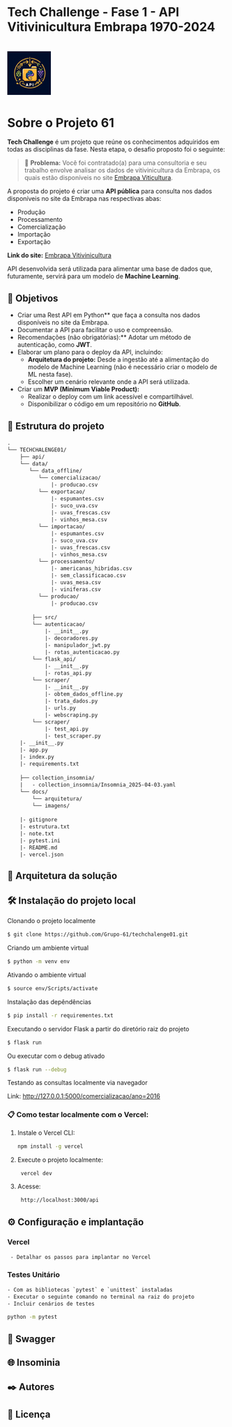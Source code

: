 # Tech Challenge - Fase 1 - API Vitivinicultura Embrapa 1970-2024

# ![logo61](docs/imagens/logo61.png) 
  # Sobre o Projeto 61

**Tech Challenge** é um projeto que reúne os conhecimentos adquiridos em todas as disciplinas da fase. Nesta etapa, o desafio proposto foi o seguinte:

> 📢 **Problema:** Você foi contratado(a) para uma consultoria e seu trabalho envolve analisar os dados de vitivinicultura da Embrapa, os quais estão disponíveis no site [Embrapa Viticultura](http://vitibrasil.cnpuv.embrapa.br/index.php?opcao=opt_01).

A proposta do projeto é criar uma **API pública** para consulta nos dados disponíveis no site da Embrapa nas respectivas abas:

- Produção
- Processamento
- Comercialização
- Importação
- Exportação

**Link do site:** [Embrapa Vitivinicultura](http://vitibrasil.cnpuv.embrapa.br/index.php?opcao=opt_01)

API desenvolvida será utilizada para alimentar uma base de dados que, futuramente, servirá para um modelo de **Machine Learning**.

## 📌 Objetivos

- Criar uma Rest API em Python** que faça a consulta nos dados disponíveis no site da Embrapa.
- Documentar a API para facilitar o uso e compreensão.
- Recomendações (não obrigatórias):** Adotar um método de autenticação, como **JWT**.
- Elaborar um plano para o deploy da API, incluindo:
  - **Arquitetura do projeto:** Desde a ingestão até a alimentação do modelo de Machine Learning (não é necessário criar o modelo de ML nesta fase).
  - Escolher um cenário relevante onde a API será utilizada.
- Criar um **MVP (Minimum Viable Product):**
  - Realizar o deploy com um link acessível e compartilhável.
  - Disponibilizar o código em um repositório no **GitHub**.


## 📂 Estrutura do projeto

```
.
└── TECHCHALENGE01/
    ├── api/
    └── data/
       └── data_offline/
          └── comercializacao/
              |- producao.csv
          └── exportacao/
              |- espumantes.csv
              |- suco_uva.csv
              |- uvas_frescas.csv
              |- vinhos_mesa.csv
          └── importacao/
              |- espumantes.csv
              |- suco_uva.csv
              |- uvas_frescas.csv
              |- vinhos_mesa.csv
          └── processamento/
              |- americanas_hibridas.csv
              |- sem_classificacao.csv
              |- uvas_mesa.csv
              |- viniferas.csv
          └── producao/
              |- producao.csv

        ├── src/
        └── autenticacao/
            |- __init__.py
            |- decoradores.py
            |- manipulador_jwt.py
            |- rotas_autenticacao.py
        └── flask_api/
            |- __init__.py
            |- rotas_api.py
        └── scraper/
            |- __init__.py
            |- obtem_dados_offline.py
            |- trata_dados.py
            |- urls.py
            |- webscraping.py
        └── scraper/
            |- test_api.py
            |- test_scraper.py
    |- __init__.py
    |- app.py
    |- index.py
    |- requirements.txt

    ├── collection_insomnia/
    |   - collection_insomnia/Insomnia_2025-04-03.yaml
    └── docs/
        └── arquitetura/
        └── imagens/

    |- gitignore
    |- estrutura.txt
    |- note.txt
    |- pytest.ini
    |- README.md
    |- vercel.json    
```


## 🔩 Arquitetura da solução

## 🛠️ Instalação do projeto local

Clonando o projeto localmente

``` bash
$ git clone https://github.com/Grupo-61/techchalenge01.git
```

Criando um ambiente virtual

``` bash
$ python -m venv env
```

Ativando o ambiente virtual

``` bash
$ source env/Scripts/activate 
```

Instalação das depêndências

``` bash
$ pip install -r requirementes.txt
```

Executando o servidor Flask a partir do diretório raiz do projeto

``` bash
$ flask run
```

Ou executar com o debug ativado

``` bash
$ flask run --debug
```

Testando as consultas localmente via navegador

Link: http://127.0.0.1:5000/comercializacao/ano=2016


### 📋 Como testar localmente com o Vercel:

1. Instale o Vercel CLI:
   ```bash
   npm install -g vercel

2. Execute o projeto localmente:
   ```bash
    vercel dev

3. Acesse:
   ```bash
    http://localhost:3000/api


## ⚙️ Configuração e implantação 
 ### Vercel
     - Detalhar os passos para implantar no Vercel

 ### Testes Unitário
    - Com as bibliotecas `pytest` e `unittest` instaladas
    - Executar o seguinte comando no terminal na raiz do projeto
    - Incluir cenários de testes

```bash
python -m pytest
```

## 📜 Swagger


## 🌐 Insominia


## ✒️ Autores
      


## 📄 Licença
